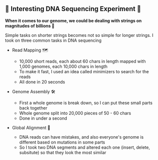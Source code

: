 ## 🧬 Interesting DNA Sequencing Experiment 🧬

**When it comes to our genome, we could be dealing with strings on magnitudes of billions 🤯**

Simple tasks on shorter strings becomes not so simple for longer strings. I took on three common tasks in DNA sequencing

- Read Mapping 🗺️
  - 10,000 short reads, each about 60 chars in length mapped with 1,000 genomes, each 10,000 chars in length
  - To make it fast, I used an idea called minimizers to search for the reads
  - All done in 20 seconds

- Genome Assembly 🛠️
  - First a whole genome is break down, so I can put these small parts back together
  - Whole genome split into 20,000 pieces of 50 - 60 chars
  - Done in under a second

- Global Alignment 📏
  - DNA reads can have mistakes, and also everyone's genome is different based on mutations in some parts
  - So I took two DNA segments and altered each one (insert, delete, subsitute) so that they look the most similar
